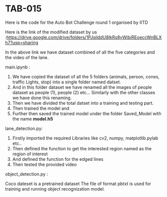 # TAB-015
Here is the code for the Auto Bot Challenge round 1 organised by IITD

Here is the link of the modified dataset by us  :https://drive.google.com/drive/folders/1PJsilddU8IkRs8yWibiREoeccWnBLXh7?usp=sharing

In the above link we have dataset combined of all the five categories and the video of the lane.



main.ipynb : 
1.  We have copied the dataset of all the 5 folders (animals, person, cones, traffic Lights, stop) into a single folder named datset.
2.  And in this folder dataset we have renamed all the images of people dataset as people (1), people (2) etc... Similarly with the other classes we have done this renaming.
3.  Then we have divided the total datset into a training and testing part. 
4.  Then trained the model and 
5.  Further then saved the trained model under the folder Saved_Model with the name **model.h5**




lane_detection.py:
1. Firstly imported the required Libraries like cv2, numpy, matplotlib.pylab etc..
2. Then defined the function to get the interested region named as the region of interest 
3. And defined the function for the edged lines
4. Then tested the provided video 



object_detection.py :

Coco dateset is a pretrained dataset 
The file of format pbtxt is used for training and running object recognization model.   
